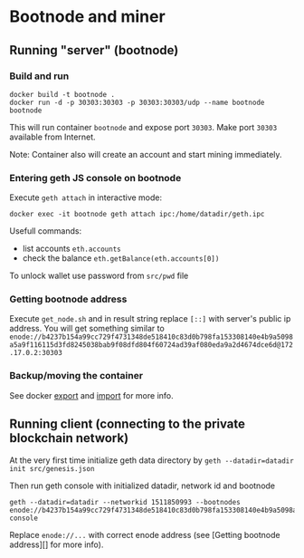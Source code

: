 Bootnode and miner
==================

## Running "server" (bootnode)

### Build and run

```
docker build -t bootnode .
docker run -d -p 30303:30303 -p 30303:30303/udp --name bootnode bootnode
```

This will run container `bootnode` and expose port `30303`. Make port `30303` available from Internet.

Note: Container also will create an account and start mining immediately.

### Entering geth JS console on bootnode

Execute `geth attach` in interactive mode:

```
docker exec -it bootnode geth attach ipc:/home/datadir/geth.ipc
```

Usefull commands:

* list accounts `eth.accounts`
* check the balance `eth.getBalance(eth.accounts[0])`

To unlock wallet use password from `src/pwd` file

### Getting bootnode address

Execute `get_node.sh` and in result string replace `[::]` with server's public ip address. You will get something similar to `enode://b4237b154a99cc729f4731348de518410c83d0b798fa153308140e4b9a5098a5a9f116115d3fd8245038bab9f08dfd804f60724ad39af080eda9a2d4674dce6d@172.17.0.2:30303`

### Backup/moving the container

See docker [export](https://docs.docker.com/engine/reference/commandline/export/) and [import](https://docs.docker.com/engine/reference/commandline/import/) for more info.

## Running client (connecting to the private blockchain network)

At the very first time initialize geth data directory by `geth --datadir=datadir init src/genesis.json`

Then run geth console with initialized datadir, network id and bootnode

```
geth --datadir=datadir --networkid 1511850993 --bootnodes enode://b4237b154a99cc729f4731348de518410c83d0b798fa153308140e4b9a5098a5a9f116115d3fd8245038bab9f08dfd804f60724ad39af080eda9a2d4674dce6d@172.17.0.2:30303 console
```

Replace `enode://...` with correct enode address (see [Getting bootnode address][] for more info).
